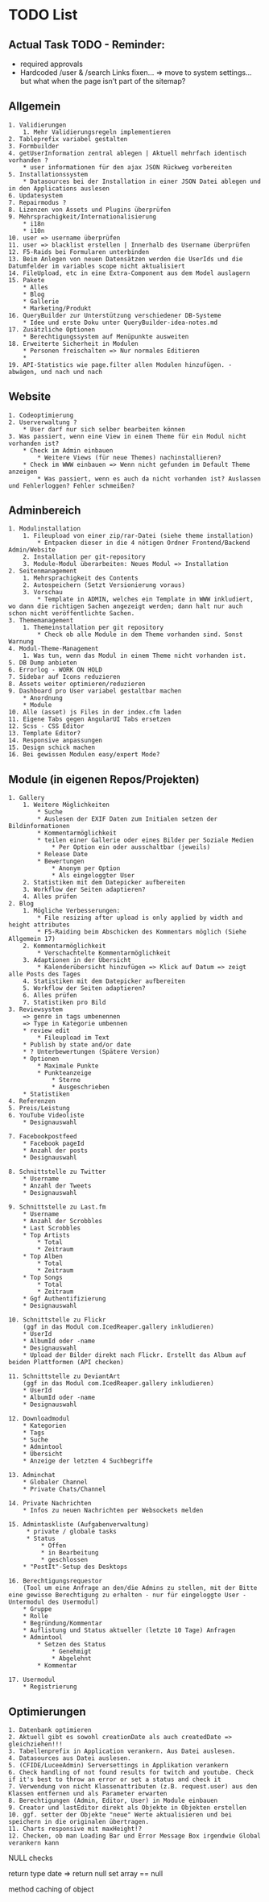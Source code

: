 # TODO List

## Actual Task TODO - Reminder:
- required approvals
- Hardcoded /user & /search Links fixen... => move to system settings... but what when the page isn't part of the sitemap?

## Allgemein
    1. Validierungen
        1. Mehr Validierungsregeln implementieren
    2. Tableprefix variabel gestalten
    3. Formbuilder
    4. getUserInformation zentral ablegen | Aktuell mehrfach identisch vorhanden ?
        * user informationen für den ajax JSON Rückweg vorbereiten
    5. Installationssystem
        * Datasources bei der Installation in einer JSON Datei ablegen und in den Applications auslesen
    6. Updatesystem
    7. Repairmodus ?
    8. Lizenzen von Assets und Plugins überprüfen
    9. Mehrsprachigkeit/Internationalisierung
        * i18n
        * i10n
    10. user => username überprüfen
    11. user => blacklist erstellen | Innerhalb des Username überprüfen
    12. F5-Raids bei Formularen unterbinden
    13. Beim Anlegen von neuen Datensätzen werden die UserIds und die Datumfelder im variables scope nicht aktualisiert
    14. FileUpload, etc in eine Extra-Component aus dem Model auslagern
    15. Pakete
        * Alles
        * Blog
        * Gallerie
        * Marketing/Produkt
    16. QueryBuilder zur Unterstützung verschiedener DB-Systeme
        * Idee und erste Doku unter QueryBuilder-idea-notes.md
    17. Zusätzliche Optionen
        * Berechtigungssystem auf Menüpunkte ausweiten
    18. Erweiterte Sicherheit in Modulen
        * Personen freischalten => Nur normales Editieren
        *
    19. API-Statistics wie page.filter allen Modulen hinzufügen. - abwägen, und nach und nach

## Website
    1. Codeoptimierung
    2. Userverwaltung ?
        * User darf nur sich selber bearbeiten können
    3. Was passiert, wenn eine View in einem Theme für ein Modul nicht vorhanden ist?
        * Check im Admin einbauen
            * Weitere Views (für neue Themes) nachinstallieren?
        * Check im WWW einbauen => Wenn nicht gefunden im Default Theme anzeigen
            * Was passiert, wenn es auch da nicht vorhanden ist? Auslassen und Fehlerloggen? Fehler schmeißen?

## Adminbereich
    1. Modulinstallation
        1. Fileupload von einer zip/rar-Datei (siehe theme installation)
            * Entpacken dieser in die 4 nötigen Ordner Frontend/Backend Admin/Website
        2. Installation per git-repository
        3. Module-Modul überarbeiten: Neues Modul => Installation
    2. Seitenmanagement
        1. Mehrsprachigkeit des Contents
        2. Autospeichern (Setzt Versionierung voraus)
        3. Vorschau
            * Template in ADMIN, welches ein Template in WWW inkludiert, wo dann die richtigen Sachen angezeigt werden; dann halt nur auch schon nicht veröffentlichte Sachen.
    3. Thememanagement
        1. Themeinstallation per git repository
            * Check ob alle Module in dem Theme vorhanden sind. Sonst Warnung
    4. Modul-Theme-Management
        1. Was tun, wenn das Modul in einem Theme nicht vorhanden ist.
    5. DB Dump anbieten
    6. Errorlog - WORK ON HOLD
    7. Sidebar auf Icons reduzieren
    8. Assets weiter optimieren/reduzieren
    9. Dashboard pro User variabel gestaltbar machen
        * Anordnung
        * Module
    10. Alle (asset) js Files in der index.cfm laden
    11. Eigene Tabs gegen AngularUI Tabs ersetzen
    12. Scss - CSS Editor
    13. Template Editor?
    14. Responsive anpassungen
    15. Design schick machen
    16. Bei gewissen Modulen easy/expert Mode?

## Module (in eigenen Repos/Projekten)
    1. Gallery
        1. Weitere Möglichkeiten
            * Suche
            * Auslesen der EXIF Daten zum Initialen setzen der Bildinformationen
            * Kommentarmöglichkeit
            * teilen einer Gallerie oder eines Bilder per Soziale Medien
                * Per Option ein oder ausschaltbar (jeweils)
            * Release Date
            * Bewertungen
                * Anonym per Option
                * Als eingeloggter User
        2. Statistiken mit dem Datepicker aufbereiten
        3. Workflow der Seiten adaptieren?
        4. Alles prüfen
    2. Blog
        1. Mögliche Verbesserungen:
            * File resizing after upload is only applied by width and height attributes
            * F5-Raiding beim Abschicken des Kommentars möglich (Siehe Allgemein 17)
        2. Kommentarmöglichkeit
            * Verschachtelte Kommentarmöglichkeit
        3. Adaptionen in der Übersicht
            * Kalenderübersicht hinzufügen => Klick auf Datum => zeigt alle Posts des Tages
        4. Statistiken mit dem Datepicker aufbereiten
        5. Workflow der Seiten adaptieren?
        6. Alles prüfen
        7. Statistiken pro Bild
    3. Reviewsystem
        => genre in tags umbenennen
        => Type in Kategorie umbennen
        * review edit
            * Fileupload im Text
        * Publish by state and/or date
        * ? Unterbewertungen (Spätere Version)
        * Optionen
            * Maximale Punkte
            * Punkteanzeige
                * Sterne
                * Ausgeschrieben
        * Statistiken
    4. Referenzen
    5. Preis/Leistung
    6. YouTube Videoliste
        * Designauswahl

    7. Facebookpostfeed
        * Facebook pageId
        * Anzahl der posts
        * Designauswahl

    8. Schnittstelle zu Twitter
        * Username
        * Anzahl der Tweets
        * Designauswahl
    
    9. Schnittstelle zu Last.fm
        * Username
        * Anzahl der Scrobbles
        * Last Scrobbles
        * Top Artists
            * Total
            * Zeitraum
        * Top Alben
            * Total
            * Zeitraum
        * Top Songs
            * Total
            * Zeitraum
        * Ggf Authentifizierung
        * Designauswahl
    
    10. Schnittstelle zu Flickr
        (ggf in das Modul com.IcedReaper.gallery inkludieren)
        * UserId
        * AlbumId oder -name
        * Designauswahl
        * Upload der Bilder direkt nach Flickr. Erstellt das Album auf beiden Plattformen (API checken)
    
    11. Schnittstelle zu DeviantArt
        (ggf in das Modul com.IcedReaper.gallery inkludieren)
        * UserId
        * AlbumId oder -name
        * Designauswahl
    
    12. Downloadmodul
        * Kategorien
        * Tags
        * Suche
        * Admintool
        * Übersicht
        * Anzeige der letzten 4 Suchbegriffe
    
    13. Adminchat
        * Globaler Channel
        * Private Chats/Channel
    
    14. Private Nachrichten
        * Infos zu neuen Nachrichten per Websockets melden
    
    15. Admintaskliste (Aufgabenverwaltung)
         * private / globale tasks
         * Status
             * Offen
             * in Bearbeitung
             * geschlossen
        * "PostIt"-Setup des Desktops
    
    16. Berechtigungsrequestor
        (Tool um eine Anfrage an den/die Admins zu stellen, mit der Bitte eine gewisse Berechtigung zu erhalten - nur für eingeloggte User - Untermodul des Usermodul)
        * Gruppe
        * Rolle
        * Begründung/Kommentar
        * Auflistung und Status aktueller (letzte 10 Tage) Anfragen
        * Admintool
            * Setzen des Status
                * Genehmigt
                * Abgelehnt 
            * Kommentar
    
    17. Usermodul
        * Registrierung
    

## Optimierungen
    1. Datenbank optimieren
    2. Aktuell gibt es sowohl creationDate als auch createdDate => gleichziehen!!!
    3. Tabellenprefix in Application verankern. Aus Datei auslesen.
    4. Datasources aus Datei auslesen.
    5. (CFIDE/LuceeAdmin) Serversettings in Applikation verankern
    6. Check handling of not found results for twitch and youtube. Check if it's best to throw an error or set a status and check it
    7. Verwendung von nicht Klassenattributen (z.B. request.user) aus den Klassen entfernen und als Parameter erwarten
    8. Berechtigungen (Admin, Editor, User) in Module einbauen
    9. Creator und lastEditor direkt als Objekte in Objekten erstellen
    10. ggf. setter der Objekte "neue" Werte aktualisieren und bei speichern in die originalen übertragen.
    11. Charts responsive mit maxHeight!?
    12. Checken, ob man Loading Bar und Error Message Box irgendwie Global verankern kann



NULL checks

return type date => return null
set array == null

method caching of object